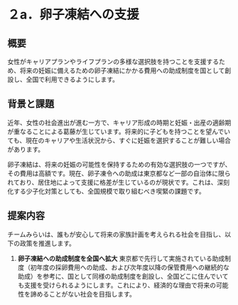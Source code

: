 # ２a．卵子凍結への支援

## 概要

女性がキャリアプランやライフプランの多様な選択肢を持つことを支援するため、将来の妊娠に備えるための卵子凍結にかかる費用への助成制度を国として創設し、全国で利用できるようにします。

## 背景と課題

近年、女性の社会進出が進む一方で、キャリア形成の時期と妊娠・出産の適齢期が重なることによる葛藤が生じています。将来的に子どもを持つことを望んでいても、現在のキャリアや生活状況から、すぐに妊娠を選択することが難しい場合があります。

卵子凍結は、将来の妊娠の可能性を保持するための有効な選択肢の一つですが、その費用は高額です。現在、卵子凍令への助成は東京都など一部の自治体に限られており、居住地によって支援に格差が生じているのが現状です。これは、深刻化する少子化対策としても、全国規模で取り組むべき喫緊の課題です。

## 提案内容

チームみらいは、誰もが安心して将来の家族計画を考えられる社会を目指し、以下の政策を推進します。

1.  **卵子凍結への助成制度を全国へ拡大**
    東京都で先行して実施されている助成制度（初年度の採卵費用への助成、および次年度以降の保管費用への継続的な助成）を参考に、国として同様の助成制度を創設し、全国どこに住んでいても支援を受けられるようにします。これにより、経済的な理由で将来の可能性を諦めることがない社会を目指します。